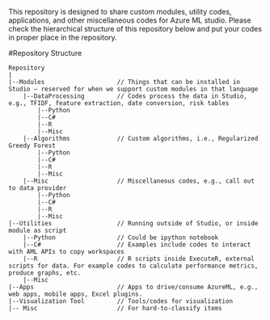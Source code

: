 This repository is designed to share custom modules, utility codes, applications, and other miscellaneous codes for Azure ML studio. 
Please check the hierarchical structure of this repository below and put your codes in proper place in the repository.

#Repository Structure
```
Repository
|
|--Modules                    // Things that can be installed in Studio – reserved for when we support custom modules in that language
    |--DataProcessing         // Codes process the data in Studio, e.g., TFIDF, feature extraction, date conversion, risk tables
        |--Python
        |--C#
        |--R
        |--Misc
    |--Algorithms             // Custom algorithms, i.e., Regularized Greedy Forest
        |--Python
        |--C#
        |--R
        |--Misc
    |--Misc                   // Miscellaneous codes, e.g., call out to data provider
        |--Python
        |--C#
        |--R
        |--Misc
|--Utilities                  // Running outside of Studio, or inside module as script
    |--Python                 // Could be ipython notebook
    |--C#                     // Examples include codes to interact with AML APIs to copy workspaces
    |--R                      // R scripts inside ExecuteR, external scripts for data. For example codes to calculate performance metrics, produce graphs, etc.
    |--Misc
|--Apps                       // Apps to drive/consume AzureML, e.g., web apps, mobile apps, Excel plugins.
|--Visualization Tool         // Tools/codes for visualization    
|--	Misc                      // For hard-to-classify items
```


